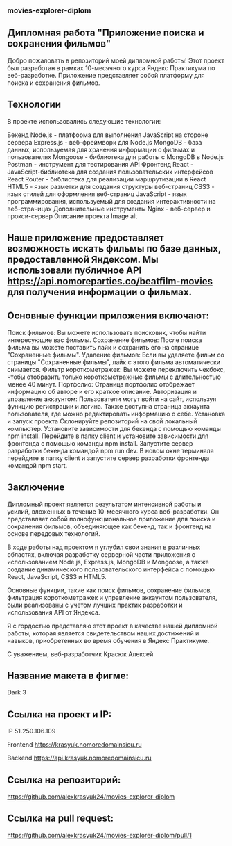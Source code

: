 ### movies-explorer-diplom

## Дипломная работа "Приложение поиска и сохранения фильмов"

Добро пожаловать в репозиторий моей дипломной работы! Этот проект был разработан в рамках 10-месячного курса Яндекс Практикума по веб-разработке. Приложение представляет собой платформу для поиска и сохранения фильмов.

## Технологии
В проекте использовались следующие технологии:


Бекенд
Node.js - платформа для выполнения JavaScript на стороне сервера
Express.js - веб-фреймворк для Node.js
MongoDB - база данных, используемая для хранения информации о фильмах и пользователях
Mongoose - библиотека для работы с MongoDB в Node.js
Postman - инструмент для тестирования API
Фронтенд
React - JavaScript-библиотека для создания пользовательских интерфейсов
React Router - библиотека для реализации маршрутизации в React
HTML5 - язык разметки для создания структуры веб-страниц
CSS3 - язык стилей для оформления веб-страниц
JavaScript - язык программирования, используемый для создания интерактивности на веб-страницах
Дополнительные инструменты
Nginx - веб-сервер и прокси-сервер
Описание проекта
Image alt

## Наше приложение предоставляет возможность искать фильмы по базе данных, предоставленной Яндексом. Мы использовали публичное API https://api.nomoreparties.co/beatfilm-movies для получения информации о фильмах.
## Основные функции приложения включают:

Поиск фильмов: Вы можете использовать поисковик, чтобы найти интересующие вас фильмы.
Сохранение фильмов: После поиска фильма вы можете поставить лайк и сохранить его на странице "Сохраненные фильмы".
Удаление фильмов: Если вы удаляете фильм со страницы "Сохраненные фильмы", лайк с этого фильма автоматически снимается.
Фильтр короткометражек: Вы можете переключить чекбокс, чтобы отобразить только короткометражные фильмы с длительностью менее 40 минут.
Портфолио: Страница портфолио отображает информацию об авторе и его краткое описание. 
Авторизация и управление аккаунтом: Пользователи могут войти на сайт, используя функцию регистрации и логина. 
Также доступна страница аккаунта пользователя, где можно редактировать информацию о себе. 
Установка и запуск проекта
Склонируйте репозиторий на свой локальный компьютер.
Установите зависимости для бекенда с помощью команды npm install.
Перейдите в папку client и установите зависимости для фронтенда с помощью команды npm install.
Запустите сервер разработки бекенда командой npm run dev.
В новом окне терминала перейдите в папку client и запустите сервер разработки фронтенда командой npm start.

## Заключение
Дипломный проект является результатом интенсивной работы и усилий, вложенных в течение 10-месячного курса веб-разработки. Он представляет собой полнофункциональное приложение для поиска и сохранения фильмов, объединяющее как бекенд, так и фронтенд на основе передовых технологий.

В ходе работы над проектом я углубил свои знания в различных областях, включая разработку серверной части приложения с использованием Node.js, Express.js, MongoDB и Mongoose, а также создание динамического пользовательского интерфейса с помощью React, JavaScript, CSS3 и HTML5.

Основные функции, такие как поиск фильмов, сохранение фильмов, фильтрация короткометражек и управление аккаунтом пользователя, были реализованы с учетом лучших практик разработки и использования API от Яндекса.

Я с гордостью представляю этот проект в качестве нашей дипломной работы, которая является свидетельством наших достижений и навыков, приобретенных во время обучения в Яндекс Практикуме.

С уважением, веб-разработчик Красюк Алексей

## Название макета в фигме:

Dark 3

## Ccылка на проект и IP:

IP 51.250.106.109

Frontend https://krasyuk.nomoredomainsicu.ru

Backend https://api.krasyuk.nomoredomainsicu.ru

## Ccылка на репозиторий:

https://github.com/alexkrasyuk24/movies-explorer-diplom 

## Ccылка на pull request:

https://github.com/alexkrasyuk24/movies-explorer-diplom/pull/1